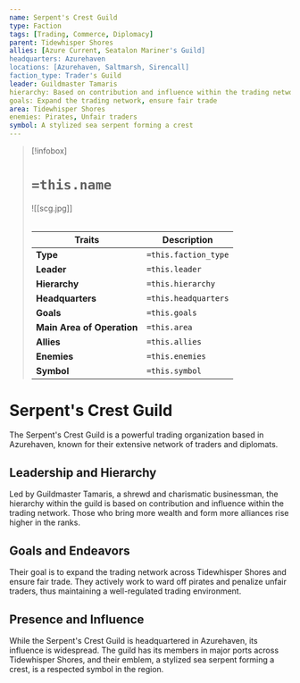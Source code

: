 ```yaml
---
name: Serpent's Crest Guild
type: Faction
tags: [Trading, Commerce, Diplomacy]
parent: Tidewhisper Shores
allies: [Azure Current, Seatalon Mariner's Guild]
headquarters: Azurehaven
locations: [Azurehaven, Saltmarsh, Sirencall]
faction_type: Trader's Guild
leader: Guildmaster Tamaris
hierarchy: Based on contribution and influence within the trading network
goals: Expand the trading network, ensure fair trade
area: Tidewhisper Shores
enemies: Pirates, Unfair traders
symbol: A stylized sea serpent forming a crest
---
```

> [!infobox]
> # `=this.name`
> ![[scg.jpg]]
> ######
> | Traits         | Description                                                                                                                           |
> | -------------- | ------------------------------------------------------------------------------------------------------------------------------------- |
> | **Type** | `=this.faction_type` |
> | **Leader** | `=this.leader` |
> | **Hierarchy** | `=this.hierarchy` |
> | **Headquarters** | `=this.headquarters` |
> | **Goals** | `=this.goals` |
> | **Main Area of Operation** | `=this.area` |
> | **Allies** | `=this.allies` |
> | **Enemies** | `=this.enemies` |
> | **Symbol** | `=this.symbol` |
# Serpent's Crest Guild

The Serpent's Crest Guild is a powerful trading organization based in Azurehaven, known for their extensive network of traders and diplomats.

## Leadership and Hierarchy

Led by Guildmaster Tamaris, a shrewd and charismatic businessman, the hierarchy within the guild is based on contribution and influence within the trading network. Those who bring more wealth and form more alliances rise higher in the ranks.

## Goals and Endeavors

Their goal is to expand the trading network across Tidewhisper Shores and ensure fair trade. They actively work to ward off pirates and penalize unfair traders, thus maintaining a well-regulated trading environment.

## Presence and Influence

While the Serpent's Crest Guild is headquartered in Azurehaven, its influence is widespread. The guild has its members in major ports across Tidewhisper Shores, and their emblem, a stylized sea serpent forming a crest, is a respected symbol in the region.
